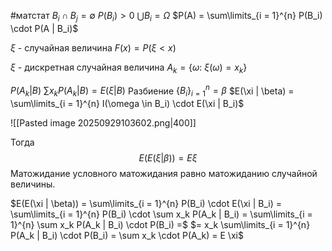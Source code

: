 #матстат 
$B_i \cap B_j = \emptyset$
$P(B_i) > 0$
$\bigcup B_i = \Omega$
$P(A) = \sum\limits_{i = 1}^{n} P(B_i) \cdot P(A | B_i)$

$\xi$ - случайная величина
$F(x) = P(\xi < x)$

$\xi$ - дискретная случайная величина
$A_k = \{ \omega: \ \xi(\omega) = x_k \}$

$P(A_k | B) \ \sum x_k P(A_k | B) = E(\xi | B)$
Разбиение $\{ B_i \}_{i = 1}^n = \beta$
$E(\xi | \beta) = \sum\limits_{i = 1}^{n} I(\omega \in B_i) \cdot E(\xi | B_i)$

![[Pasted image 20250929103602.png|400]]

Тогда $$E(E(\xi | \beta)) = E \xi$$
Матожидание условного матожидания равно матожиданию случайной величины.

$E(E(\xi | \beta)) = \sum\limits_{i = 1}^{n} P(B_i) \cdot E(\xi | B_i) = \sum\limits_{i = 1}^{n} P(B_i) \cdot \sum x_k P(A_k | B_i) = \sum\limits_{i = 1}^{n} \sum x_k P(A_k | B_i) \cdot P(B_i) =$
$= x_k \sum\limits_{i = 1}^{n} P(A_k | B_i) \cdot P(B_i) = \sum x_k \cdot P(A_k) = E \xi$
